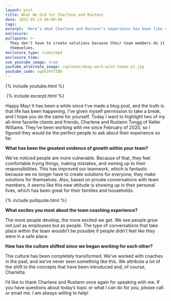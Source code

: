 ```yaml
---
layout: post
title: What We Did for Charlene and Rustann
date: 2022-05-13 00:00:00
tags:
excerpt: 'Here’s what Charlene and Rustann’s experience has been like so far. '
enclosure:
pullquote: >-
  They don’t have to create solutions because their team members do it
  themselves. 
enclosure_type: video/mp4
enclosure_time:
use_youtube_image: true
youtube_alternate_image: /uploads/deep-work-with-teams-yt.jpg
youtube_code: ug8h3F6fIB0
---
```

{% include youtube.html %}

**&nbsp;**{% include excerpt.html %}

Happy May\! It has been a while since I’ve made a blog post, and the truth is that life has been happening. I’ve given myself permission to take a break, and I hope you do the same for yourself. Today I want to highlight two of my all-time favorite clients and friends, Charlene and Rustann Tongg of Keller Williams. They’ve been working with me since February of 2020, so I figured they would be the perfect people to ask about their experience so far.

**What has been the greatest evidence of growth within your team?&nbsp;**

We’ve noticed people are more vulnerable. Because of that, they feel comfortable trying things, making mistakes, and owning up to their responsibilities. This has improved our teamwork, which is fantastic because we no longer have to create solutions for everyone; they make solutions for themselves. Also, based on private conversations with team members, it seems like this new attitude is showing up in their personal lives, which has been great for their families and households.&nbsp;

{% include pullquote.html %}

**What excites you most about the team coaching experience?**

The more people develop, the more excited we get. We see people grow not just as employees but as people. The type of conversations that take place within the team wouldn’t be possible if people didn’t feel like they were in a safe place.&nbsp;

**How has the culture shifted since we began working for each other?&nbsp;**

The culture has been completely transformed. We’ve worked with coaches in the past, and we’ve never seen something like this. We attribute a lot of the shift to the concepts that have been introduced and, of course, Charletta.&nbsp;

I’d like to thank Charlene and Rustann once again for speaking with me. If you have questions about today’s topic or what I can do for you, please call or email me. I am always willing to help\!&nbsp;
